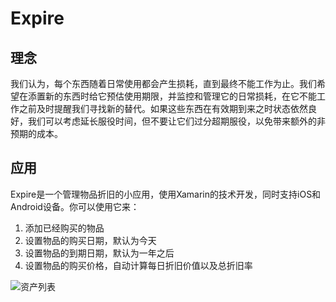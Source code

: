 # Expire
## 理念
我们认为，每个东西随着日常使用都会产生损耗，直到最终不能工作为止。我们希望在添置新的东西时给它预估使用期限，并监控和管理它的日常损耗，在它不能工作之前及时提醒我们寻找新的替代。如果这些东西在有效期到来之时状态依然良好，我们可以考虑延长服役时间，但不要让它们过分超期服役，以免带来额外的非预期的成本。
## 应用
Expire是一个管理物品折旧的小应用，使用Xamarin的技术开发，同时支持iOS和Android设备。你可以使用它来：
1. 添加已经购买的物品
2. 设置物品的购买日期，默认为今天
3. 设置物品的到期日期，默认为一年之后
4. 设置物品的购买价格，自动计算每日折旧价值以及总折旧率

![资产列表](https://user-images.githubusercontent.com/132692/27769678-46f31876-5f62-11e7-8fc4-764168869516.png)
